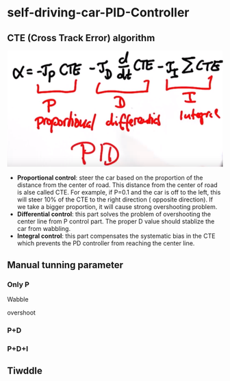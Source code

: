 # self-driving-car-PID-Controller

[//]: # (Image References)
[pid_algorithm]: ./assets/algorithm.PNG

## CTE (Cross Track Error) algorithm

![alt text][pid_algorithm]

- **Proportional control**: steer the car based on the proportion of the distance from the center of road. This distance from the center of road is alse called CTE. For example, if P=0.1 and the car is off to the left, this will steer 10% of the CTE to the right direction ( opposite direction). If we take a bigger proportion, it will cause strong overshooting problem.
- **Differential control**: this part solves the problem of overshooting the center line from P control part. The proper D value should stablize the car from wabbling. 
- **Integral control**: this part compensates the systematic bias in the CTE which prevents the PD controller from reaching the center line.


## Manual tunning parameter
### Only P
Wabble

overshoot


### P+D


### P+D+I 

## Tiwddle
